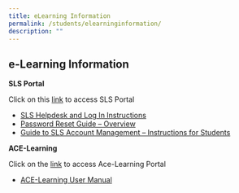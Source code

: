 ```yaml
---
title: eLearning Information
permalink: /students/elearninginformation/
description: ""
---
```



## e-Learning Information


<b>SLS Portal</b>

Click on this [link](https://vle.learning.moe.edu.sg/login) to access SLS Portal

*   [SLS Helpdesk and Log In Instructions](https://tanglinsec.moe.edu.sg/wp-content/uploads/2019/02/SLS-Log-in-Instructions-and-FAQ-Sch-Website_updated-1-1.pdf)
*   [Password Reset Guide – Overview](https://tanglinsec.moe.edu.sg/wp-content/uploads/2020/02/Password-Reset-Guide-Overview.pdf)
*   [Guide to SLS Account Management – Instructions for Students](https://tanglinsec.moe.edu.sg/wp-content/uploads/2020/01/SLS-Account-Management-Guide-for-Password-Reset.pdf)

<b>ACE-Learning</b>

Click on the [link](https://www.ace-learning.com/login) to access Ace-Learning Portal

*   [ACE-Learning User Manual](http://www.pdfonlinereader.com/WebPdf2/editor.html)